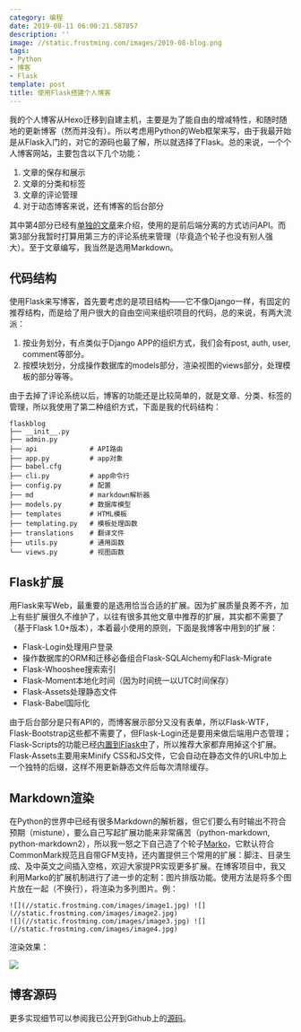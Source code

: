 ```yaml
---
category: 编程
date: 2019-08-11 06:00:21.587857
description: ''
image: //static.frostming.com/images/2019-08-blog.png
tags:
- Python
- 博客
- Flask
template: post
title: 使用Flask搭建个人博客
---
```


我的个人博客从Hexo迁移到自建主机，主要是为了能自由的增减特性，和随时随地的更新博客（然而并没有）。所以考虑用Python的Web框架来写，由于我最开始是从Flask入门的，对它的源码也最了解，所以就选择了Flask。总的来说，一个个人博客网站，主要包含以下几个功能：

1. 文章的保存和展示
2. 文章的分类和标签
3. 文章的评论管理
4. 对于动态博客来说，还有博客的后台部分

其中第4部分已经有[单独的文章](/2019/04-24/new-admin)来介绍，使用的是前后端分离的方式访问API。而第3部分我暂时打算用第三方的评论系统来管理（毕竟造个轮子也没有别人强大）。至于文章编写，我当然是选用Markdown。

## 代码结构

使用Flask来写博客，首先要考虑的是项目结构——它不像Django一样，有固定的推荐结构，而是给了用户很大的自由空间来组织项目的代码，总的来说，有两大流派：

1. 按业务划分，有点类似于Django APP的组织方式，我们会有post, auth, user, comment等部分。
2. 按模块划分，分成操作数据库的models部分，渲染视图的views部分，处理模板的部分等等。

由于去掉了评论系统以后，博客的功能还是比较简单的，就是文章、分类、标签的管理，所以我使用了第二种组织方式，下面是我的代码结构：
```
flaskblog
├── __init__.py
├── admin.py
├── api             # API路由
├── app.py          # app对象
├── babel.cfg
├── cli.py          # app命令行
├── config.py       # 配置
├── md              # markdown解析器
├── models.py       # 数据库模型
├── templates       # HTML模板
├── templating.py   # 模板处理函数
├── translations    # 翻译文件
├── utils.py        # 通用函数
└── views.py        # 视图函数
```

## Flask扩展

用Flask来写Web，最重要的是选用恰当合适的扩展。因为扩展质量良莠不齐，加上有些扩展很久不维护了，以往有很多其他文章中推荐的扩展，其实都不需要了（基于Flask 1.0+版本），本着最小使用的原则，下面是我博客中用到的扩展：

* Flask-Login处理用户登录
* 操作数据库的ORM和迁移必备组合Flask-SQLAlchemy和Flask-Migrate
* Flask-Whooshee搜索索引
* Flask-Moment本地化时间（因为时间统一以UTC时间保存）
* Flask-Assets处理静态文件
* Flask-Babel国际化

由于后台部分是只有API的，而博客展示部分又没有表单，所以Flask-WTF，Flask-Bootstrap这些都不需要了，但Flask-Login还是要用来做后端用户态管理；Flask-Scripts的功能已经[内置到Flask中](https://flask.palletsprojects.com/en/1.1.x/cli/)了，所以推荐大家都弃用掉这个扩展。Flask-Assets主要用来Minify CSS和JS文件，它会自动在静态文件的URL中加上一个独特的后缀，这样不用更新静态文件后每次清除缓存。

## Markdown渲染

在Python的世界中已经有很多Markdown的解析器，但它们要么有时输出不符合预期（mistune），要么自己写起扩展功能来非常痛苦（python-markdown, python-markdown2），所以我一怒之下自己造了个轮子[Marko](https://github.com/frostming/marko)，它默认符合CommonMark规范且自带GFM支持，还内置提供三个常用的扩展：脚注、目录生成、及中英文之间插入空格，欢迎大家提PR实现更多扩展。在博客项目中，我又利用Marko的扩展机制进行了进一步的定制：图片排版功能。使用方法是将多个图片放在一起（不换行），将渲染为多列图片。例：
```
![](//static.frostming.com/images/image1.jpg) ![](//static.frostming.com/images/image2.jpg)
![](//static.frostming.com/images/image3.jpg) ![](//static.frostming.com/images/image4.jpg)
```
渲染效果：

![](https://github.com/frostming/Flog/raw/master/resources/sample_images.png)

## 博客源码

更多实现细节可以参阅我已公开到Github上的[源码](https://github.com/frostming/Flog)。